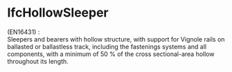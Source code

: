 IfcHollowSleeper
================
(EN16431) :  
Sleepers and bearers with hollow structure, with support for Vignole rails on
ballasted or ballastless track, including the fastenings systems and all
components, with a minimum of 50 % of the cross sectional-area hollow
throughout its length.


